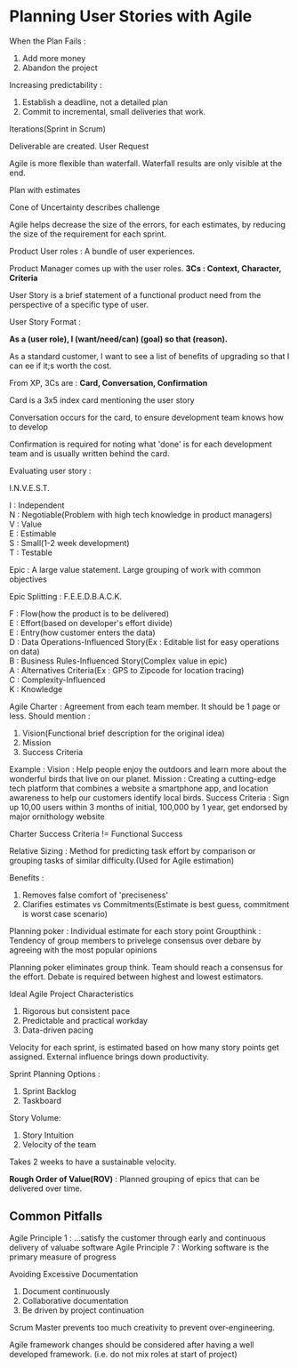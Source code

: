 # Planning User Stories with Agile

When the Plan Fails :

1. Add more money
2. Abandon the project

Increasing predictability :

1. Establish a deadline, not a detailed plan
2. Commit to incremental, small deliveries that work.

Iterations(Sprint in Scrum)

Deliverable are created.
User Request

Agile is more flexible than waterfall.
Waterfall results are only visible at the end.

Plan with estimates

Cone of Uncertainty describes challenge

Agile helps decrease the size of the errors, for each estimates, by reducing the size of the requirement for each sprint.

Product User roles : A bundle of user experiences. 

Product Manager comes up with the user roles.
**3Cs : Context, Character, Criteria**

User Story is a brief statement of a functional product need from the perspective of a specific type of user.

User Story Format : 

**As a (user role), I (want/need/can) (goal) so that (reason).**

As a standard customer, I want to see a list of benefits of upgrading so that I can ee if it;s worth the cost.

From XP, 3Cs are : **Card, Conversation, Confirmation**

Card is a 3x5 index card mentioning the user story

Conversation occurs for the card, to ensure development team knows how to develop

Confirmation is required for noting what 'done' is for each development team and is usually written behind the card.

Evaluating user story :

I.N.V.E.S.T.

I : Independent  
N : Negotiable(Problem with high tech knowledge in product managers)  
V : Value  
E : Estimable  
S : Small(1-2 week development)  
T : Testable  

Epic : A large value statement. Large grouping of work with common objectives

Epic Splitting : F.E.E.D.B.A.C.K.

F : Flow(how the product is to be delivered)  
E : Effort(based on developer's effort divide)  
E : Entry(how customer enters the data)  
D : Data Operations-Influenced Story(Ex : Editable list for easy operations on data)  
B : Business Rules-Influenced Story(Complex value in epic)  
A : Alternatives Criteria(Ex : GPS to Zipcode for location tracing)  
C : Complexity-Influenced  
K : Knowledge  

Agile Charter : Agreement from each team member. It should be 1 page or less.
Should mention : 

1. Vision(Functional brief description for the original idea)
2. Mission
3. Success Criteria

Example : 
Vision : Help people enjoy the outdoors and learn more about the wonderful birds that live on our planet.
Mission : Creating a cutting-edge tech platform that combines a website a smartphone app, and location awareness to help our customers identify local birds.
Success Criteria : Sign up 10,00 users within 3 months of initial, 100,000 by 1 year, get endorsed by major ornithology website

Charter Success Criteria != Functional Success

Relative Sizing : Method for predicting task effort by comparison or grouping tasks of similar difficulty.(Used for Agile estimation)

Benefits : 
1. Removes false comfort of 'preciseness'
2. Clarifies estimates vs Commitments(Estimate is best guess, commitment is worst case scenario)

Planning poker : Individual estimate for each story point
Groupthink : Tendency of group members to privelege consensus over debare by agreeing with the most popular opinions

Planning poker eliminates group think.
Team should reach a consensus for the effort.
Debate is required between highest and lowest estimators.

Ideal Agile Project Characteristics

1. Rigorous but consistent pace
2. Predictable and practical workday
3. Data-driven pacing

Velocity for each sprint, is estimated based on how many story points get assigned.
External influence brings down productivity.

Sprint Planning Options : 

1. Sprint Backlog
2. Taskboard

Story Volume:

1. Story Intuition
2. Velocity of the team

Takes 2 weeks to have a sustainable velocity.

**Rough Order of Value(ROV)** : Planned grouping of epics that can be delivered over time.

## Common Pitfalls

Agile Principle 1 : ...satisfy the customer through early and continuous delivery of valuabe software
Agile Principle 7 : Working software is the primary measure of progress

Avoiding Excessive Documentation

1. Document continuously 
2. Collaborative documentation
3. Be driven by project continuation

Scrum Master prevents too much creativity to prevent over-engineering.

Agile framework changes should be considered after having a well developed framework.
(i.e. do not mix roles at start of project)

